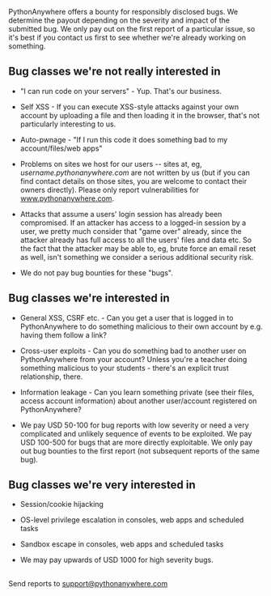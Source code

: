 
<!--
.. title: Bug Bounty
.. slug: BugBounty
.. date: 2016-11-28
.. tags:
.. category:
.. link:
.. description:
.. type: text
-->


PythonAnywhere offers a bounty for responsibly disclosed bugs. We determine the
payout depending on the severity and impact of the submitted bug. We only pay
out on the first report of a particular issue, so it's best if you contact us
first to see whether we're already working on something.

## Bug classes we're not really interested in

* "I can run code on your servers" - Yup. That's our business.

* Self XSS - If you can execute XSS-style attacks against your own account by
  uploading a file and then loading it in the browser, that's not particularly
  interesting to us.

* Auto-pwnage - "If I run this code it does something bad to my
  account/files/web apps"

* Problems on sites we host for our users -- sites at, eg, *username.pythonanywhere.com*
  are not written by us (but if you can find contact details on those sites, you
  are welcome to contact their owners directly).  Please only report vulnerabilities
  for www.pythonanywhere.com.

* Attacks that assume a users' login session has already been compromised.  If an attacker has
  access to a logged-in session by a user, we pretty much consider that "game over" already,
  since the attacker already has full access to all the users' files and data etc.
  So the fact that the attacker may be able to, eg, brute force an email reset
  as well, isn't something we consider a serious additional security risk.

* We do not pay bug bounties for these "bugs".


## Bug classes we're interested in

* General XSS, CSRF etc. - Can you get a user that is logged in to PythonAnywhere to do
  something malicious to their own account by e.g. having them follow a link?

* Cross-user exploits - Can you do something bad to another user on PythonAnywhere
  from your account? Unless you're a teacher doing something malicious to your
  students - there's an explicit trust relationship, there.

* Information leakage - Can you learn something private (see their files,
  access account information) about another user/account registered on
  PythonAnywhere?

* We pay USD 50-100 for bug reports with low severity or need a very
  complicated and unlikely sequence of events to be exploited. We pay USD
  100-500 for bugs that are more directly exploitable. We only pay out bug
  bounties to the first report (not subsequent reports of the same bug).


## Bug classes we're very interested in

* Session/cookie hijacking

* OS-level privilege escalation in consoles, web apps and scheduled tasks

* Sandbox escape in consoles, web apps and scheduled tasks

* We may pay upwards of USD 1000 for high severity bugs.


##

Send reports to support@pythonanywhere.com
